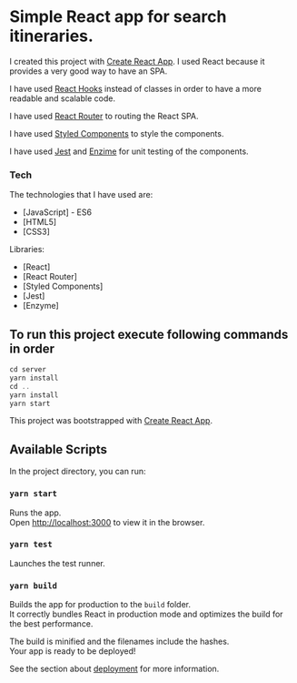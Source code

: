 # <a id="edreams_challenge_0"></a>Simple React app for search itineraries.

I created this project with [Create React App](https://create-react-app.dev/). I used React because it provides a very good way to have an SPA.

I have used [React Hooks](https://reactjs.org/docs/hooks-intro.html) instead of classes in order to have a more readable and scalable code.

I have used [React Router](https://reactrouter.com/) to routing the React SPA.

I have used [Styled Components](https://styled-components.com/) to style the components.

I have used [Jest](https://jestjs.io/docs/25.x/tutorial-react) and [Enzime](https://enzymejs.github.io/enzyme/) for unit testing of the components.

### <a id="Tech_16"></a>Tech

The technologies that I have used are:

- [JavaScript] - ES6
- [HTML5]
- [CSS3]

Libraries:

- [React]
- [React Router]
- [Styled Components]
- [Jest]
- [Enzyme]

## To run this project execute following commands in order

```javascript
cd server
yarn install
cd ..
yarn install
yarn start
```

This project was bootstrapped with [Create React App](https://github.com/facebook/create-react-app).

## Available Scripts

In the project directory, you can run:

### `yarn start`

Runs the app.<br />
Open [http://localhost:3000](http://localhost:3000) to view it in the browser.

### `yarn test`

Launches the test runner.

### `yarn build`

Builds the app for production to the `build` folder.<br />
It correctly bundles React in production mode and optimizes the build for the best performance.

The build is minified and the filenames include the hashes.<br />
Your app is ready to be deployed!

See the section about [deployment](https://facebook.github.io/create-react-app/docs/deployment) for more information.

